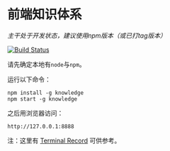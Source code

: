 前端知识体系
===

_主干处于开发状态，建议使用npm版本（或已打tag版本）_

[![Build Status](https://travis-ci.org/ecomfe/knowledge.png)](https://travis-ci.org/ecomfe/knowledge)

请先确定本地有`node`与`npm`。

运行以下命令：

    npm install -g knowledge
    npm start -g knowledge

之后用浏览器访问：

    http://127.0.0.1:8888

注：这里有 [Terminal Record](http://ascii.io/a/3088) 可供参考。
